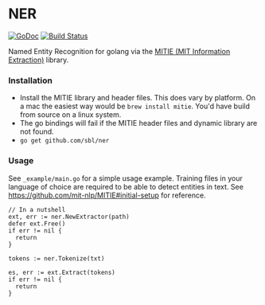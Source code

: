 # NER

[![GoDoc](https://godoc.org/github.com/sbl/ner?status.svg)](https://godoc.org/github.com/sbl/ner)
[![Build Status](https://travis-ci.org/sbl/ner.svg?branch=travis)](https://travis-ci.org/sbl/ner)

Named Entity Recognition for golang via the [MITIE (MIT Information
Extraction)](https://github.com/mit-nlp/MITIE) library.

### Installation

- Install the MITIE library and header files. This does vary by platform. On a
  mac the easiest way would be `brew install mitie`. You'd have build from
  source on a linux system.
- The go bindings will fail if the MITIE header files and dynamic library are
  not found.
- `go get github.com/sbl/ner`

### Usage

See `_example/main.go` for a simple usage example. Training files in your
language of choice are required to be able to detect entities in text. See
https://github.com/mit-nlp/MITIE#initial-setup for reference.

```
// In a nutshell
ext, err := ner.NewExtractor(path)
defer ext.Free()
if err != nil {
  return
}

tokens := ner.Tokenize(txt)

es, err := ext.Extract(tokens)
if err != nil {
  return
}
```
